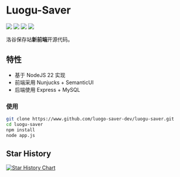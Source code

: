 # Luogu-Saver


![](https://img.shields.io/badge/node-v22.18.0-brightgreen)
![](https://img.shields.io/github/last-commit/luogo-saver-dev/luogu-saver)
![](https://www.codefactor.io/repository/github/luogo-saver-dev/luogu-saver/badge)
![](https://img.shields.io/github/license/luogo-saver-dev/luogu-saver)

洛谷保存站**新前端**开源代码。

## 特性

- 基于 NodeJS 22 实现
- 前端采用 Nunjucks + SemanticUI
- 后端使用 Express + MySQL

### 使用

```bash
git clone https://www.github.com/luogo-saver-dev/luogu-saver.git
cd luogu-saver
npm install
node app.js
```
## Star History

[![Star History Chart](https://api.star-history.com/svg?repos=luogu-saver-dev/luogu-saver&type=Date)](https://www.star-history.com/#luogu-saver-dev/luogu-saver&Date)
